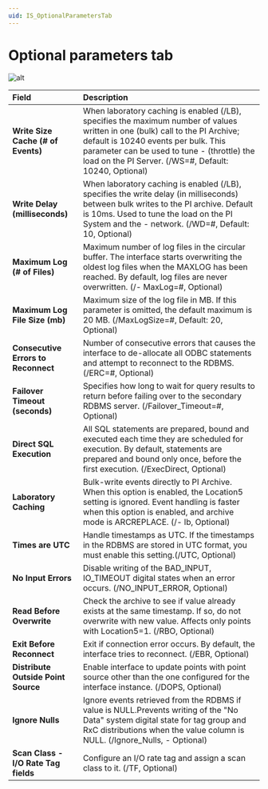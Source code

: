 ```yaml
---
uid: IS_OptionalParametersTab
---
```


# Optional parameters tab

<!-- This is an interface-specific skeleton topic. UPDATE WITH INFORMATION FOR YOUR INTERFACE. -->

![alt](https://link)

| Field | Description |
|:-|:-|
| **Write Size Cache (# of Events)** | When laboratory caching is enabled (/LB), specifies the maximum number of values written in one (bulk) call to the PI Archive; default is 10240 events per bulk. This parameter can be used to tune - (throttle) the load on the PI Server. (/WS=#, Default: 10240, Optional) |
| **Write Delay (milliseconds)** | When laboratory caching is enabled (/LB), specifies the write delay (in milliseconds) between bulk writes to the PI archive. Default is 10ms. Used to tune the load on the PI System and the - network. (/WD=#, Default: 10, Optional) |
| **Maximum Log (# of Files)** | Maximum number of log files in the circular buffer. The interface starts overwriting the oldest log files when the MAXLOG has been reached. By default, log files are never overwritten. (/- MaxLog=#, Optional) |
| **Maximum Log File Size (mb)** | Maximum size of the log file in MB. If this parameter is omitted, the default maximum is 20 MB. (/MaxLogSize=#, Default: 20, Optional) |
| **Consecutive Errors to Reconnect** | Number of consecutive errors that causes the interface to de-allocate all ODBC statements and attempt to reconnect to the RDBMS. (/ERC=#, Optional) |
| **Failover Timeout (seconds)** | Specifies how long to wait for query results to return before failing over to the secondary RDBMS server. (/Failover_Timeout=#, Optional) |
| **Direct SQL Execution** | All SQL statements are prepared, bound and executed each time they are scheduled for execution. By default, statements are prepared and bound only once, before the first execution. (/ExecDirect, Optional) |
| **Laboratory Caching** | Bulk-write events directly to PI Archive. When this option is enabled, the Location5 setting is ignored. Event handling is faster when this option is enabled, and archive mode is ARCREPLACE. (/- lb, Optional) |
| **Times are UTC** | Handle timestamps as UTC. If the timestamps in the RDBMS are stored in UTC format, you must enable this setting.(/UTC, Optional) |
| **No Input Errors** | Disable writing of the BAD_INPUT, IO_TIMEOUT digital states when an error occurs. (/NO_INPUT_ERROR, Optional) |
| **Read Before Overwrite** | Check the archive to see if value already exists at the same timestamp. If so, do not overwrite with new value. Affects only points with Location5=1. (/RBO, Optional) |
| **Exit Before Reconnect** | Exit if connection error occurs. By default, the interface tries to reconnect. (/EBR, Optional) |
| **Distribute Outside Point Source** | Enable interface to update points with point source other than the one configured for the interface instance. (/DOPS, Optional) |
| **Ignore Nulls** | Ignore events retrieved from the RDBMS if value is NULL.Prevents writing of the "No Data" system digital state for tag group and RxC distributions when the value column is NULL. (/Ignore_Nulls, - Optional) |
| **Scan Class - I/O Rate Tag fields** | Configure an I/O rate tag and assign a scan class to it. (/TF, Optional) |
